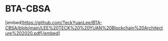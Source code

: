 # BTA-CBSA

[embed]https://github.com/TeckYuanLee/BTA-CBSA/blob/main/LEE%20TECK%20%20YUAN%20Blockchain%20Architecture%202020.pdf[/embed]
